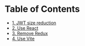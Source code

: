 # Table of Contents

- [1. JWT size reduction](0001-jwt-size-reduction.md)
- [2. Use React](0002-use-react.md)
- [3. Remove Redux](0003-remove-redux.md)
- [4. Use Vite](0004-use-vite.md)